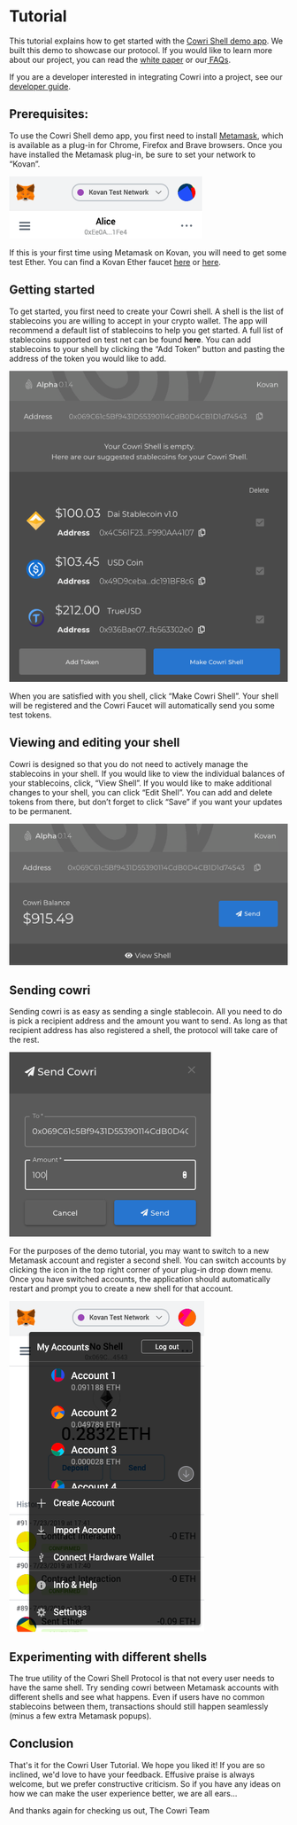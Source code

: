 # Tutorial

This tutorial explains how to get started with the [Cowri Shell demo app](https://demo.cowri.io). We built this demo to showcase our protocol. If you would like to learn more about our project, you can read the [white paper](https://docs.cowri.io/whitepaper) or our[ FAQs](2-faq.md).

If you are a developer interested in integrating Cowri into a project, see our [developer guide](../cowri-developer-guide/developerguide.md).

## Prerequisites:

To use the Cowri Shell demo app, you first need to install [Metamask](https://metamask.io/), which is available as a plug-in for Chrome, Firefox and Brave browsers. Once you have installed the Metamask plug-in, be sure to set your network to “Kovan”.

![Metamask Kovan screen shot](../.gitbook/assets/screenshot-metamask-kovan.png)

If this is your first time using Metamask on Kovan, you will need to get some test Ether. You can find a Kovan Ether faucet [here](https://gitter.im/kovan-testnet/faucet) or [here](https://faucet.kovan.network/).

## Getting started

To get started, you first need to create your Cowri shell. A shell is the list of stablecoins you are willing to accept in your crypto wallet. The app will recommend a default list of stablecoins to help you get started. A full list of stablecoins supported on test net can be found **here**. You can add stablecoins to your shell by clicking the “Add Token” button and pasting the address of the token you would like to add.

![Make Cowri Shell screen shot](../.gitbook/assets/screenshot-create-new-cowri-shell.png)

When you are satisfied with you shell, click “Make Cowri Shell”. Your shell will be registered and the Cowri Faucet will automatically send you some test tokens.

## Viewing and editing your shell

Cowri is designed so that you do not need to actively manage the stablecoins in your shell. If you would like to view the individual balances of your stablecoins, click, “View Shell”. If you would like to make additional changes to your shell, you can click “Edit Shell”. You can add and delete tokens from there, but don’t forget to click “Save” if you want your updates to be permanent.

![Cowri Main screen shot](../.gitbook/assets/screenshot-main-view.png)

## Sending cowri

Sending cowri is as easy as sending a single stablecoin. All you need to do is pick a recipient address and the amount you want to send. As long as that recipient address has also registered a shell, the protocol will take care of the rest.

![Send Cowri modal screen shot](../.gitbook/assets/screenshot-send-cowri-modal-filled.png)

For the purposes of the demo tutorial, you may want to switch to a new Metamask account and register a second shell. You can switch accounts by clicking the icon in the top right corner of your plug-in drop down menu. Once you have switched accounts, the application should automatically restart and prompt you to create a new shell for that account.

![Metamask drop down screen shot](../.gitbook/assets/screenshot-metamask-change-accounts.png)

## Experimenting with different shells

The true utility of the Cowri Shell Protocol is that not every user needs to have the same shell. Try sending cowri between Metamask accounts with different shells and see what happens. Even if users have no common stablecoins between them, transactions should still happen seamlessly \(minus a few extra Metamask popups\).

## Conclusion

That's it for the Cowri User Tutorial. We hope you liked it! If you are so inclined, we'd love to have your feedback. Effusive praise is always welcome, but we prefer constructive criticism. So if you have any ideas on how we can make the user experience better, we are all ears...

And thanks again for checking us out, The Cowri Team

